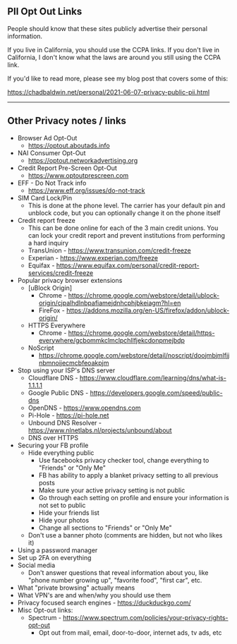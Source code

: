 ## PII Opt Out Links

People should know that these sites publicly advertise their personal information.

If you live in California, you should use the CCPA links. If you don't live in California, I don't know what the laws are around you still using the CCPA link.

If you'd like to read more, please see my blog post that covers some of this:

<https://chadbaldwin.net/personal/2021-06-07-privacy-public-pii.html>

---

## Other Privacy notes / links

* Browser Ad Opt-Out
  * <https://optout.aboutads.info>
* NAI Consumer Opt-Out
  * <https://optout.networkadvertising.org>
* Credit Report Pre-Screen Opt-Out
  * <https://www.optoutprescreen.com>
* EFF - Do Not Track info
  * <https://www.eff.org/issues/do-not-track>
* SIM Card Lock/Pin
  * This is done at the phone level. The carrier has your default pin and unblock code, but you can optionally change it on the phone itself
* Credit report freeze
  * This can be done online for each of the 3 main credit unions. You can lock your credit report and prevent institutions from performing a hard inquiry
  * TransUnion - <https://www.transunion.com/credit-freeze>
  * Experian - <https://www.experian.com/freeze>
  * Equifax - <https://www.equifax.com/personal/credit-report-services/credit-freeze>
* Popular privacy browser extensions
  * [uBlock Origin]
    * Chrome - <https://chrome.google.com/webstore/detail/ublock-origin/cjpalhdlnbpafiamejdnhcphjbkeiagm?hl=en>
    * FireFox - <https://addons.mozilla.org/en-US/firefox/addon/ublock-origin/>
  * HTTPS Everywhere
    * Chrome - <https://chrome.google.com/webstore/detail/https-everywhere/gcbommkclmclpchllfjekcdonpmejbdp>
  * NoScript
    * <https://chrome.google.com/webstore/detail/noscript/doojmbjmlfjjnbmnoijecmcbfeoakpjm>
* Stop using your ISP's DNS server
  * Cloudflare DNS - <https://www.cloudflare.com/learning/dns/what-is-1.1.1.1>
  * Google Public DNS - <https://developers.google.com/speed/public-dns>
  * OpenDNS - <https://www.opendns.com>
  * Pi-Hole - <https://pi-hole.net>
  * Unbound DNS Resolver - <https://www.nlnetlabs.nl/projects/unbound/about>
  * DNS over HTTPS
* Securing your FB profile
  * Hide everything public
    * Use facebooks privacy checker tool, change everything to "Friends" or "Only Me"
    * FB has ability to apply a blanket privacy setting to all previous posts
    * Make sure your active privacy setting is not public
    * Go through each setting on profile and ensure your information is not set to public
    * Hide your friends list
    * Hide your photos
    * Change all sections to "Friends" or "Only Me"
  * Don't use a banner photo (comments are hidden, but not who likes it)
* Using a password manager
* Set up 2FA on everything
* Social media
  * Don't answer questions that reveal information about you, like "phone number growing up", "favorite food", "first car", etc.
* What "private browsing" actually means
* What VPN's are and when/why you should use them
* Privacy focused search engines - <https://duckduckgo.com/>
* Misc Opt-out links:
  * Spectrum - <https://www.spectrum.com/policies/your-privacy-rights-opt-out>
    * Opt out from mail, email, door-to-door, internet ads, tv ads, etc
